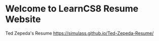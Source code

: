 
# Welcome to LearnCS8 Resume Website
Ted Zepeda's Resume 
https://simulass.github.io/Ted-Zepeda-Resume/


